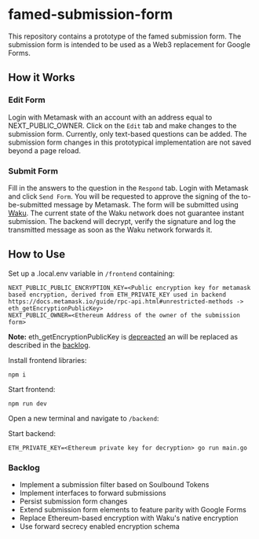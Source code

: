 # famed-submission-form

This repository contains a prototype of the famed submission form.
The submission form is intended to be used as a Web3 replacement for Google Forms.

## How it Works

### Edit Form

Login with Metamask with an account with an address equal to NEXT_PUBLIC_OWNER.
Click on the `Edit` tab and make changes to the submission form. Currently, only text-based questions can be added. The submission form changes in this prototypical implementation are not saved beyond a page reload.

### Submit Form

Fill in the answers to the question in the `Respond` tab. Login with Metamask and click `Send Form`. You will be requested to approve the signing of the to-be-submitted message by Metamask. The form will be submitted using [Waku](https://wakuconnect.dev/). The current state of the Waku network does not guarantee instant submission. The backend will decrypt, verify the signature and log the transmitted message as soon as the Waku network forwards it.

## How to Use

Set up a .local.env variable in `/frontend` containing:

```
NEXT_PUBLIC_PUBLIC_ENCRYPTION_KEY=<Public encryption key for metamask based encryption, derived from ETH_PRIVATE_KEY used in backend https://docs.metamask.io/guide/rpc-api.html#unrestricted-methods -> eth_getEncryptionPublicKey>
NEXT_PUBLIC_OWNER=<Ethereum Address of the owner of the submission form>
```

**Note:** eth_getEncryptionPublicKey is [depreacted](https://medium.com/metamask/metamask-api-method-deprecation-2b0564a84686) an will be replaced as described in the [backlog](#Backlog).

Install frontend libraries:

```
npm i
```

Start frontend:

```
npm run dev
```

Open a new terminal and navigate to `/backend`:

Start backend:

```
ETH_PRIVATE_KEY=<Ethereum private key for decryption> go run main.go
```

### Backlog

- Implement a submission filter based on Soulbound Tokens
- Implement interfaces to forward submissions
- Persist submission form changes
- Extend submission form elements to feature parity with Google Forms
- Replace Ethereum-based encryption with Waku's native encryption
- Use forward secrecy enabled encryption schema 
